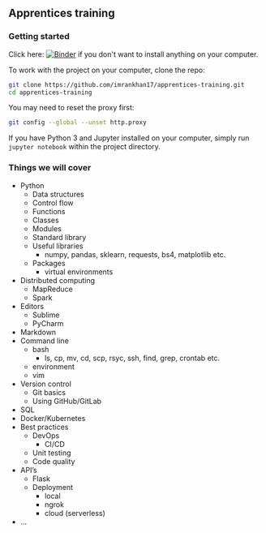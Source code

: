 ## Apprentices training

### Getting started

Click here: [![Binder](https://mybinder.org/badge_logo.svg)](https://mybinder.org/v2/gh/imrankhan17/apprentices-training/master) if you don't want to install anything on your computer.

To work with the project on your computer, clone the repo:
```bash
git clone https://github.com/imrankhan17/apprentices-training.git
cd apprentices-training
```

You may need to reset the proxy first:
```bash
git config --global --unset http.proxy
```

If you have Python 3 and Jupyter installed on your computer, simply run `jupyter notebook` within the project directory.

### Things we will cover

* Python
  * Data structures
  * Control flow
  * Functions
  * Classes
  * Modules
  * Standard library
  * Useful libraries
    * numpy, pandas, sklearn, requests, bs4, matplotlib etc.
  * Packages
    * virtual environments
* Distributed computing
  * MapReduce
  * Spark
* Editors
  * Sublime
  * PyCharm
* Markdown
* Command line
  * bash
    * ls, cp, mv, cd, scp, rsyc, ssh, find, grep, crontab etc.
  * environment
  * vim
* Version control
  * Git basics
  * Using GitHub/GitLab
* SQL
* Docker/Kubernetes
* Best practices
  * DevOps
    * CI/CD
  * Unit testing
  * Code quality
* API’s
  * Flask
  * Deployment
    * local
    * ngrok
    * cloud (serverless)
* ...
